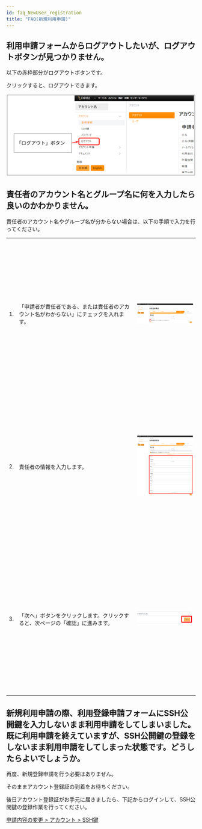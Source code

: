 ```yaml
---
id: faq_NewUser_registration
title: "FAQ(新規利用申請)"
---
```


## 利用申請フォームからログアウトしたいが、ログアウトボタンが見つかりません。

以下の赤枠部分がログアウトボタンです。

クリックすると、ログアウトできます。

![](logout_button.png)

## 責任者のアカウント名とグループ名に何を入力したら良いのかわかりません。

責任者のアカウント名やグループ名が分からない場合は、以下の手順で入力を行ってください。 

<table>
<tr>
<td>1.</td>
<td width="300">「申請者が責任者である、または責任者のアカウント名がわからない」にチェックを入れます。</td>
<td height="400">

![](ResponsiblePerson_1.png)

</td>
</tr>
<tr>
<td>2.</td>
<td width="300">責任者の情報を入力します。</td>
<td height="400">

![](ResponsiblePerson_2.png)

</td>
</tr>
<tr>
<td>3.</td>
<td width="300">「次へ」ボタンをクリックします。クリックすると、次ページの「確認」に進みます。</td>
<td height="400">

![](ResponsiblePerson_3.png)

</td>
</tr>
</table>


## 新規利用申請の際、利用登録申請フォームにSSH公開鍵を入力しないまま利用申請をしてしまいました。既に利用申請を終えていますが、SSH公開鍵の登録をしないまま利用申請をしてしまった状態です。どうしたらよいでしょうか。

再度、新規登録申請を行う必要はありません。

そのままアカウント登録証の到着をお待ちください。

後日アカウント登録証がお手元に届きましたら、下記からログインして、SSH公開鍵の登録作業を行ってください。

[<u>申請内容の変更 > アカウント > SSH鍵</u>](/application/registration/#申請内容の変更)

